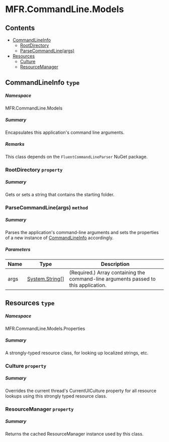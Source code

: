<a name='assembly'></a>
# MFR.CommandLine.Models

## Contents

- [CommandLineInfo](#T-MFR-Objects-CommandLine-CommandLineInfo 'MFR.CommandLine.CommandLineInfo')
  - [RootDirectory](#P-MFR-Objects-CommandLine-CommandLineInfo-RootDirectory 'MFR.CommandLine.CommandLineInfo.RootDirectory')
  - [ParseCommandLine(args)](#M-MFR-Objects-CommandLine-CommandLineInfo-ParseCommandLine-System-String[]- 'MFR.CommandLine.CommandLineInfo.ParseCommandLine(System.String[])')
- [Resources](#T-MFR-Objects-CommandLine-Properties-Resources 'MFR.CommandLine.Models.Properties.Resources')
  - [Culture](#P-MFR-Objects-CommandLine-Properties-Resources-Culture 'MFR.CommandLine.Models.Properties.Resources.Culture')
  - [ResourceManager](#P-MFR-Objects-CommandLine-Properties-Resources-ResourceManager 'MFR.CommandLine.Models.Properties.Resources.ResourceManager')

<a name='T-MFR-Objects-CommandLine-CommandLineInfo'></a>
## CommandLineInfo `type`

##### Namespace

MFR.CommandLine.Models

##### Summary

Encapsulates this application's command line arguments.

##### Remarks

This class depends on the `FluentCommandLineParser` NuGet package.

<a name='P-MFR-Objects-CommandLine-CommandLineInfo-RootDirectory'></a>
### RootDirectory `property`

##### Summary

Gets or sets a string that contains the starting folder.

<a name='M-MFR-Objects-CommandLine-CommandLineInfo-ParseCommandLine-System-String[]-'></a>
### ParseCommandLine(args) `method`

##### Summary

Parses the application's command-line arguments and sets the properties
of a new instance of [CommandLineInfo](#T-UserQuery-CommandLineInfo 'UserQuery.CommandLineInfo') 
accordingly.

##### Parameters

| Name | Type | Description |
| ---- | ---- | ----------- |
| args | [System.String[]](http://msdn.microsoft.com/query/dev14.query?appId=Dev14IDEF1&l=EN-US&k=k:System.String[] 'System.String[]') | (Required.) Array containing the command-line arguments passed to this application. |

<a name='T-MFR-Objects-CommandLine-Properties-Resources'></a>
## Resources `type`

##### Namespace

MFR.CommandLine.Models.Properties

##### Summary

A strongly-typed resource class, for looking up localized strings, etc.

<a name='P-MFR-Objects-CommandLine-Properties-Resources-Culture'></a>
### Culture `property`

##### Summary

Overrides the current thread's CurrentUICulture property for all
  resource lookups using this strongly typed resource class.

<a name='P-MFR-Objects-CommandLine-Properties-Resources-ResourceManager'></a>
### ResourceManager `property`

##### Summary

Returns the cached ResourceManager instance used by this class.
